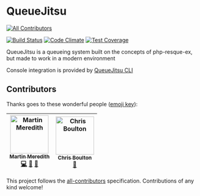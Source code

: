 # QueueJitsu
[![All Contributors](https://img.shields.io/badge/all_contributors-2-orange.svg?style=flat-square)](#contributors)

[![Build Status](https://travis-ci.org/Mezzle/queuejitsu.svg?branch=master)](https://travis-ci.org/Mezzle/queuejitsu)
[![Code Climate](https://codeclimate.com/github/Mezzle/queuejitsu/badges/gpa.svg)](https://codeclimate.com/github/Mezzle/queuejitsu)
[![Test Coverage](https://codeclimate.com/github/Mezzle/queuejitsu/badges/coverage.svg)](https://codeclimate.com/github/Mezzle/queuejitsu/coverage)

QueueJitsu is a queueing system built on the concepts of php-resque-ex, but made to work in a modern environment

Console integration is provided by [QueueJitsu CLI](https://packagist.org/packages/mez/queuejitsu-cli)

## Contributors

Thanks goes to these wonderful people ([emoji key](https://github.com/all-contributors/all-contributors#emoji-key)):

<!-- ALL-CONTRIBUTORS-LIST:START - Do not remove or modify this section -->
<!-- prettier-ignore -->
| [<img src="https://avatars3.githubusercontent.com/u/570639?v=4" width="100px;" alt="Martin Meredith"/><br /><sub><b>Martin Meredith</b></sub>](https://www.sourceguru.net)<br />[💻](https://github.com/Mezzle/queuejitsu/commits?author=mezzle "Code") [🤔](#ideas-mezzle "Ideas, Planning, & Feedback") [📖](https://github.com/Mezzle/queuejitsu/commits?author=mezzle "Documentation") | [<img src="https://avatars3.githubusercontent.com/u/98472?v=4" width="100px;" alt="Chris Boulton"/><br /><sub><b>Chris Boulton</b></sub>](http://www.chrisboulton.com/)<br />[🤔](#ideas-chrisboulton "Ideas, Planning, & Feedback") |
| :---: | :---: |
<!-- ALL-CONTRIBUTORS-LIST:END -->

This project follows the [all-contributors](https://github.com/all-contributors/all-contributors) specification. Contributions of any kind welcome!